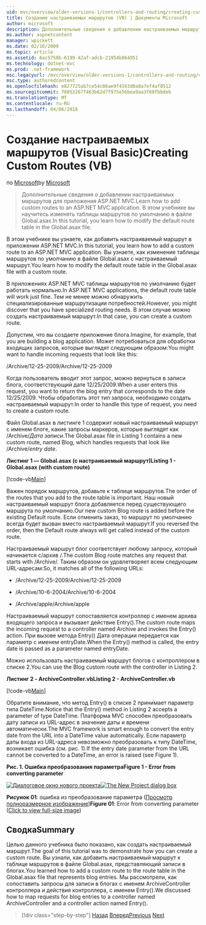 ```yaml
---
uid: mvc/overview/older-versions-1/controllers-and-routing/creating-custom-routes-vb
title: Создание настраиваемых маршрутов (VB) | Документы Microsoft
author: microsoft
description: Дополнительные сведения о добавлении настраиваемых маршрутов для приложения ASP.NET MVC. В этом учебнике вы научитесь изменять таблицы маршрутов по умолчанию в файле Global.asax.
ms.author: aspnetcontent
manager: wpickett
ms.date: 02/16/2009
ms.topic: article
ms.assetid: 6ac5758b-6199-42af-adcb-21954b864951
ms.technology: dotnet-mvc
ms.prod: .net-framework
msc.legacyurl: /mvc/overview/older-versions-1/controllers-and-routing/creating-custom-routes-vb
msc.type: authoredcontent
ms.openlocfilehash: e827725ab7ce54c86ae9f4193d0a8a7ef4af8512
ms.sourcegitcommit: f8852267f463b62d7f975e56bea9aa3f68fbbdeb
ms.translationtype: MT
ms.contentlocale: ru-RU
ms.lasthandoff: 04/06/2018
---
```

<a name="creating-custom-routes-vb"></a><span data-ttu-id="4777b-104">Создание настраиваемых маршрутов (Visual Basic)</span><span class="sxs-lookup"><span data-stu-id="4777b-104">Creating Custom Routes (VB)</span></span>
====================
<span data-ttu-id="4777b-105">по [Microsoft](https://github.com/microsoft)</span><span class="sxs-lookup"><span data-stu-id="4777b-105">by [Microsoft](https://github.com/microsoft)</span></span>

> <span data-ttu-id="4777b-106">Дополнительные сведения о добавлении настраиваемых маршрутов для приложения ASP.NET MVC.</span><span class="sxs-lookup"><span data-stu-id="4777b-106">Learn how to add custom routes to an ASP.NET MVC application.</span></span> <span data-ttu-id="4777b-107">В этом учебнике вы научитесь изменять таблицы маршрутов по умолчанию в файле Global.asax.</span><span class="sxs-lookup"><span data-stu-id="4777b-107">In this tutorial, you learn how to modify the default route table in the Global.asax file.</span></span>


<span data-ttu-id="4777b-108">В этом учебнике вы узнаете, как добавить настраиваемый маршрут в приложении ASP.NET MVC.</span><span class="sxs-lookup"><span data-stu-id="4777b-108">In this tutorial, you learn how to add a custom route to an ASP.NET MVC application.</span></span> <span data-ttu-id="4777b-109">Вы узнаете, как изменение таблицы маршрутов по умолчанию в файле Global.asax с настраиваемый маршрут.</span><span class="sxs-lookup"><span data-stu-id="4777b-109">You learn how to modify the default route table in the Global.asax file with a custom route.</span></span>

<span data-ttu-id="4777b-110">В приложениях ASP.NET MVC таблицы маршрутов по умолчанию будет работать нормально.</span><span class="sxs-lookup"><span data-stu-id="4777b-110">In ASP.NET MVC applications, the default route table will work just fine.</span></span> <span data-ttu-id="4777b-111">Тем не менее можно обнаружить специализированные маршрутизации потребностей.</span><span class="sxs-lookup"><span data-stu-id="4777b-111">However, you might discover that you have specialized routing needs.</span></span> <span data-ttu-id="4777b-112">В этом случае можно создать настраиваемый маршрут.</span><span class="sxs-lookup"><span data-stu-id="4777b-112">In that case, you can create a custom route.</span></span>

<span data-ttu-id="4777b-113">Допустим, что вы создаете приложение блога.</span><span class="sxs-lookup"><span data-stu-id="4777b-113">Imagine, for example, that you are building a blog application.</span></span> <span data-ttu-id="4777b-114">Может потребоваться для обработки входящих запросов, которые выглядят следующим образом:</span><span class="sxs-lookup"><span data-stu-id="4777b-114">You might want to handle incoming requests that look like this:</span></span>

<span data-ttu-id="4777b-115">/Archive/12-25-2009</span><span class="sxs-lookup"><span data-stu-id="4777b-115">/Archive/12-25-2009</span></span>

<span data-ttu-id="4777b-116">Когда пользователь вводит этот запрос, можно вернуться в записи блога, соответствующий дате 12/25/2009.</span><span class="sxs-lookup"><span data-stu-id="4777b-116">When a user enters this request, you want to return the blog entry that corresponds to the date 12/25/2009.</span></span> <span data-ttu-id="4777b-117">Чтобы обработать этот тип запроса, необходимо создать настраиваемый маршрут.</span><span class="sxs-lookup"><span data-stu-id="4777b-117">In order to handle this type of request, you need to create a custom route.</span></span>

<span data-ttu-id="4777b-118">Файл Global.asax в листинге 1 содержит новый настраиваемый маршрут с именем блоге, какие запросы маркеров, которые выглядят как /Archive/*Дата записи*.</span><span class="sxs-lookup"><span data-stu-id="4777b-118">The Global.asax file in Listing 1 contains a new custom route, named Blog, which handles requests that look like /Archive/*entry date*.</span></span>

<span data-ttu-id="4777b-119">**Листинг 1 — Global.asax (с настраиваемый маршрут)**</span><span class="sxs-lookup"><span data-stu-id="4777b-119">**Listing 1 - Global.asax (with custom route)**</span></span>

[!code-vb[Main](creating-custom-routes-vb/samples/sample1.vb)]

<span data-ttu-id="4777b-120">Важен порядок маршрутов, добавьте к таблице маршрутов.</span><span class="sxs-lookup"><span data-stu-id="4777b-120">The order of the routes that you add to the route table is important.</span></span> <span data-ttu-id="4777b-121">Наш новый настраиваемый маршрут блога добавляется перед существующего маршрута по умолчанию.</span><span class="sxs-lookup"><span data-stu-id="4777b-121">Our new custom Blog route is added before the existing Default route.</span></span> <span data-ttu-id="4777b-122">Если отменить заказ, то маршрут по умолчанию всегда будет вызван вместо настраиваемый маршрут.</span><span class="sxs-lookup"><span data-stu-id="4777b-122">If you reversed the order, then the Default route always will get called instead of the custom route.</span></span>

<span data-ttu-id="4777b-123">Настраиваемый маршрут блог соответствует любому запросу, который начинается с/архив /.</span><span class="sxs-lookup"><span data-stu-id="4777b-123">The custom Blog route matches any request that starts with /Archive/.</span></span> <span data-ttu-id="4777b-124">Таким образом он удовлетворяет всем следующим URL-адресам:</span><span class="sxs-lookup"><span data-stu-id="4777b-124">So, it matches all of the following URLs:</span></span>

- <span data-ttu-id="4777b-125">/Archive/12-25-2009</span><span class="sxs-lookup"><span data-stu-id="4777b-125">/Archive/12-25-2009</span></span>

- <span data-ttu-id="4777b-126">/Archive/10-6-2004</span><span class="sxs-lookup"><span data-stu-id="4777b-126">/Archive/10-6-2004</span></span>

- <span data-ttu-id="4777b-127">/Archive/apple</span><span class="sxs-lookup"><span data-stu-id="4777b-127">/Archive/apple</span></span>

<span data-ttu-id="4777b-128">Настраиваемый маршрут сопоставляется контроллер с именем архива входящего запроса и вызывает действие Entry().</span><span class="sxs-lookup"><span data-stu-id="4777b-128">The custom route maps the incoming request to a controller named Archive and invokes the Entry() action.</span></span> <span data-ttu-id="4777b-129">При вызове метода Entry() Дата операции передается как параметр с именем entryDate.</span><span class="sxs-lookup"><span data-stu-id="4777b-129">When the Entry() method is called, the entry date is passed as a parameter named entryDate.</span></span>

<span data-ttu-id="4777b-130">Можно использовать настраиваемый маршрут блогов с контроллером в списке 2.</span><span class="sxs-lookup"><span data-stu-id="4777b-130">You can use the Blog custom route with the controller in Listing 2.</span></span>

<span data-ttu-id="4777b-131">**Листинг 2 - ArchiveController.vb**</span><span class="sxs-lookup"><span data-stu-id="4777b-131">**Listing 2 - ArchiveController.vb**</span></span>

[!code-vb[Main](creating-custom-routes-vb/samples/sample2.vb)]

<span data-ttu-id="4777b-132">Обратите внимание, что метод Entry() в списке 2 принимает параметр типа DateTime.</span><span class="sxs-lookup"><span data-stu-id="4777b-132">Notice that the Entry() method in Listing 2 accepts a parameter of type DateTime.</span></span> <span data-ttu-id="4777b-133">Платформа MVC способен преобразовать дату записи из URL-адрес в значение даты и времени автоматически.</span><span class="sxs-lookup"><span data-stu-id="4777b-133">The MVC framework is smart enough to convert the entry date from the URL into a DateTime value automatically.</span></span> <span data-ttu-id="4777b-134">Если параметр даты входа из URL-адреса невозможно преобразовать к типу DateTime, возникает ошибка (см. рис. 1).</span><span class="sxs-lookup"><span data-stu-id="4777b-134">If the entry date parameter from the URL cannot be converted to a DateTime, an error is raised (see Figure 1).</span></span>

<span data-ttu-id="4777b-135">**Рис. 1. Ошибка преобразования параметра**</span><span class="sxs-lookup"><span data-stu-id="4777b-135">**Figure 1 - Error from converting parameter**</span></span>


<span data-ttu-id="4777b-136">[![Диалоговое окно нового проекта](creating-custom-routes-vb/_static/image1.jpg)](creating-custom-routes-vb/_static/image1.png)</span><span class="sxs-lookup"><span data-stu-id="4777b-136">[![The New Project dialog box](creating-custom-routes-vb/_static/image1.jpg)](creating-custom-routes-vb/_static/image1.png)</span></span>

<span data-ttu-id="4777b-137">**Рисунок 01**: ошибка из преобразование параметра ([Просмотр полноразмерное изображение](creating-custom-routes-vb/_static/image2.png))</span><span class="sxs-lookup"><span data-stu-id="4777b-137">**Figure 01**: Error from converting parameter ([Click to view full-size image](creating-custom-routes-vb/_static/image2.png))</span></span>


## <a name="summary"></a><span data-ttu-id="4777b-138">Сводка</span><span class="sxs-lookup"><span data-stu-id="4777b-138">Summary</span></span>

<span data-ttu-id="4777b-139">Целью данного учебника было показано, как создать настраиваемый маршрут.</span><span class="sxs-lookup"><span data-stu-id="4777b-139">The goal of this tutorial was to demonstrate how you can create a custom route.</span></span> <span data-ttu-id="4777b-140">Вы узнали, как добавить настраиваемый маршрут к таблице маршрутов в файле Global.asax, представляющий записи в блогах.</span><span class="sxs-lookup"><span data-stu-id="4777b-140">You learned how to add a custom route to the route table in the Global.asax file that represents blog entries.</span></span> <span data-ttu-id="4777b-141">Мы рассмотрели, как сопоставить запросы для записи в блогах с именем ArchiveController контроллера и действия контроллера, с именем Entry().</span><span class="sxs-lookup"><span data-stu-id="4777b-141">We discussed how to map requests for blog entries to a controller named ArchiveController and a controller action named Entry().</span></span>

> [!div class="step-by-step"]
> <span data-ttu-id="4777b-142">[Назад](asp-net-mvc-controller-overview-vb.md)
> [Вперед](creating-a-route-constraint-vb.md)</span><span class="sxs-lookup"><span data-stu-id="4777b-142">[Previous](asp-net-mvc-controller-overview-vb.md)
[Next](creating-a-route-constraint-vb.md)</span></span>
